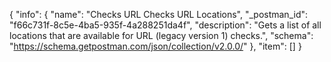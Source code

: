 {
  "info": {
    "name": "Checks URL Checks URL Locations",
    "_postman_id": "f66c731f-8c5e-4ba5-935f-4a288251da4f",
    "description": "Gets a list of all locations that are available for URL (legacy version 1) checks.",
    "schema": "https://schema.getpostman.com/json/collection/v2.0.0/"
  },
  "item": []
}